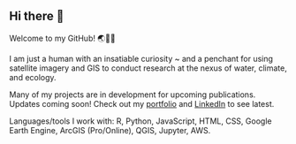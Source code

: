 ## Hi there 👋

Welcome to my GitHub! 🌏🔭🌱

I am just a human with an insatiable curiosity ~ and a penchant for using satellite imagery and GIS to conduct research at the nexus of water, climate, and ecology.

Many of my projects are in development for upcoming publications. Updates coming soon! Check out my [portfolio](https://eacheriegate.github.io) and [LinkedIn](https://www.linkedin.com/in/eacheriegate/) to see latest.

Languages/tools I work with: R, Python, JavaScript, HTML, CSS, Google Earth Engine, ArcGIS (Pro/Online), QGIS, Jupyter, AWS.

